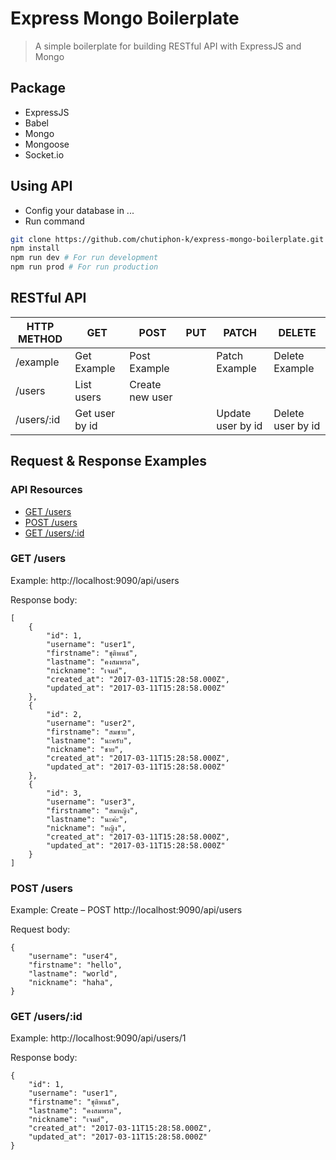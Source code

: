 # Express Mongo Boilerplate

> A simple boilerplate for building RESTful API with ExpressJS and Mongo

## Package
- ExpressJS
- Babel
- Mongo
- Mongoose
- Socket.io

## Using API
  - Config your database in ...
  - Run command
  
```bash
git clone https://github.com/chutiphon-k/express-mongo-boilerplate.git
npm install
npm run dev # For run development
npm run prod # For run production
```

## RESTful API

| HTTP METHOD | GET            | POST       | PUT         | PATCH | DELETE |
| ----------- | --------------- | --------- | ----------- | ------ | ------ |
| /example       | Get Example | Post Example |  | Patch Example | Delete Example |
| /users       | List users | Create new user |  |  |  |
| /users/:id       | Get user by id |  |  | Update user by id | Delete user by id |

## Request & Response Examples

### API Resources

  - [GET /users](#get-users)
  - [POST /users](#post-usersid)
  - [GET /users/:id](#get-usersid)

### GET /users

Example: http://localhost:9090/api/users

Response body:

	[
		{
			"id": 1,
			"username": "user1",
			"firstname": "ชุติพนธ์",
			"lastname": "คงสมพรต",
			"nickname": "เจมส์",
			"created_at": "2017-03-11T15:28:58.000Z",
			"updated_at": "2017-03-11T15:28:58.000Z"
		},
		{
			"id": 2,
			"username": "user2",
			"firstname": "สมชาย",
			"lastname": "นะครับ",
			"nickname": "ชาย",
			"created_at": "2017-03-11T15:28:58.000Z",
			"updated_at": "2017-03-11T15:28:58.000Z"
		},
		{
			"id": 3,
			"username": "user3",
			"firstname": "สมหญิง",
			"lastname": "นะค่ะ",
			"nickname": "หญิง",
			"created_at": "2017-03-11T15:28:58.000Z",
			"updated_at": "2017-03-11T15:28:58.000Z"
		}
	]

### POST /users

Example: Create – POST  http://localhost:9090/api/users

Request body:

    {
		"username": "user4",
		"firstname": "hello",
		"lastname": "world",
		"nickname": "haha",
    }

### GET /users/:id

Example: http://localhost:9090/api/users/1

Response body:

	{
		"id": 1,
		"username": "user1",
		"firstname": "ชุติพนธ์",
		"lastname": "คงสมพรต",
		"nickname": "เจมส์",
		"created_at": "2017-03-11T15:28:58.000Z",
		"updated_at": "2017-03-11T15:28:58.000Z"
	}